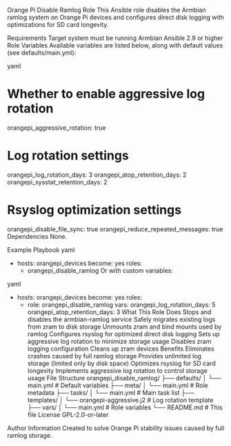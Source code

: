 Orange Pi Disable Ramlog Role
This Ansible role disables the Armbian ramlog system on Orange Pi devices and configures direct disk logging with optimizations for SD card longevity.

Requirements
Target system must be running Armbian
Ansible 2.9 or higher
Role Variables
Available variables are listed below, along with default values (see defaults/main.yml):

yaml
# Whether to enable aggressive log rotation
orangepi_aggressive_rotation: true

# Log rotation settings
orangepi_log_rotation_days: 3
orangepi_atop_retention_days: 2
orangepi_sysstat_retention_days: 2

# Rsyslog optimization settings
orangepi_disable_file_sync: true
orangepi_reduce_repeated_messages: true
Dependencies
None.

Example Playbook
yaml
- hosts: orangepi_devices
  become: yes
  roles:
    - orangepi_disable_ramlog
Or with custom variables:

yaml
- hosts: orangepi_devices
  become: yes
  roles:
    - role: orangepi_disable_ramlog
      vars:
        orangepi_log_rotation_days: 5
        orangepi_atop_retention_days: 3
What This Role Does
Stops and disables the armbian-ramlog service
Safely migrates existing logs from zram to disk storage
Unmounts zram and bind mounts used by ramlog
Configures rsyslog for optimized direct disk logging
Sets up aggressive log rotation to minimize storage usage
Disables zram logging configuration
Cleans up zram devices
Benefits
Eliminates crashes caused by full ramlog storage
Provides unlimited log storage (limited only by disk space)
Optimizes rsyslog for SD card longevity
Implements aggressive log rotation to control storage usage
File Structure
orangepi_disable_ramlog/
├── defaults/
│   └── main.yml          # Default variables
├── meta/
│   └── main.yml          # Role metadata
├── tasks/
│   └── main.yml          # Main task list
├── templates/
│   └── orangepi-aggressive.j2  # Log rotation template
├── vars/
│   └── main.yml          # Role variables
└── README.md             # This file
License
GPL-2.0-or-later

Author Information
Created to solve Orange Pi stability issues caused by full ramlog storage.

